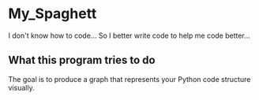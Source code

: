 # My_Spaghett

I don't know how to code...
So I better write code to help me code better...

## What this program tries to do

The goal is to produce a graph that represents your Python code structure visually.
